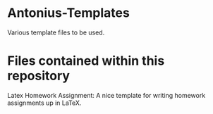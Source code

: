 # Antonius-Templates
Various template files to be used.

# Files contained within this repository
Latex Homework Assignment: 
	A nice template for writing homework assignments up in LaTeX.
